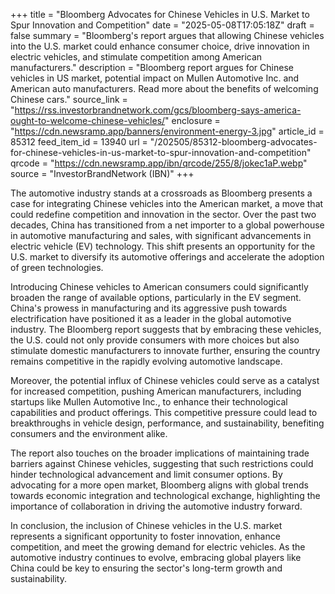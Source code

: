 +++
title = "Bloomberg Advocates for Chinese Vehicles in U.S. Market to Spur Innovation and Competition"
date = "2025-05-08T17:05:18Z"
draft = false
summary = "Bloomberg's report argues that allowing Chinese vehicles into the U.S. market could enhance consumer choice, drive innovation in electric vehicles, and stimulate competition among American manufacturers."
description = "Bloomberg report argues for Chinese vehicles in US market, potential impact on Mullen Automotive Inc. and American auto manufacturers. Read more about the benefits of welcoming Chinese cars."
source_link = "https://rss.investorbrandnetwork.com/gcs/bloomberg-says-america-ought-to-welcome-chinese-vehicles/"
enclosure = "https://cdn.newsramp.app/banners/environment-energy-3.jpg"
article_id = 85312
feed_item_id = 13940
url = "/202505/85312-bloomberg-advocates-for-chinese-vehicles-in-us-market-to-spur-innovation-and-competition"
qrcode = "https://cdn.newsramp.app/ibn/qrcode/255/8/jokec1aP.webp"
source = "InvestorBrandNetwork (IBN)"
+++

<p>The automotive industry stands at a crossroads as Bloomberg presents a case for integrating Chinese vehicles into the American market, a move that could redefine competition and innovation in the sector. Over the past two decades, China has transitioned from a net importer to a global powerhouse in automotive manufacturing and sales, with significant advancements in electric vehicle (EV) technology. This shift presents an opportunity for the U.S. market to diversify its automotive offerings and accelerate the adoption of green technologies.</p><p>Introducing Chinese vehicles to American consumers could significantly broaden the range of available options, particularly in the EV segment. China's prowess in manufacturing and its aggressive push towards electrification have positioned it as a leader in the global automotive industry. The Bloomberg report suggests that by embracing these vehicles, the U.S. could not only provide consumers with more choices but also stimulate domestic manufacturers to innovate further, ensuring the country remains competitive in the rapidly evolving automotive landscape.</p><p>Moreover, the potential influx of Chinese vehicles could serve as a catalyst for increased competition, pushing American manufacturers, including startups like Mullen Automotive Inc., to enhance their technological capabilities and product offerings. This competitive pressure could lead to breakthroughs in vehicle design, performance, and sustainability, benefiting consumers and the environment alike.</p><p>The report also touches on the broader implications of maintaining trade barriers against Chinese vehicles, suggesting that such restrictions could hinder technological advancement and limit consumer options. By advocating for a more open market, Bloomberg aligns with global trends towards economic integration and technological exchange, highlighting the importance of collaboration in driving the automotive industry forward.</p><p>In conclusion, the inclusion of Chinese vehicles in the U.S. market represents a significant opportunity to foster innovation, enhance competition, and meet the growing demand for electric vehicles. As the automotive industry continues to evolve, embracing global players like China could be key to ensuring the sector's long-term growth and sustainability.</p>